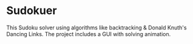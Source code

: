 # Sudokuer
This Sudoku solver using algorithms like backtracking &amp; Donald Knuth's Dancing Links. The project includes a GUI with solving animation.
